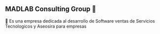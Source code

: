 ## MADLAB Consulting Group 👋


🙋 Es una empresa dedicada al desarrollo de Software ventas de Servicios Tecnologicos y Aseosira para empresas
<!-- 👩‍💻 Useful resources - where can the community find your docs? Is there anything else the community should know?
🍿 Fun facts - what does your team eat for breakfast?
🧙 Remember, you can do mighty things with the power of [Markdown](https://docs.github.com/github/writing-on-github/getting-started-with-writing-and-formatting-on-github/basic-writing-and-formatting-syntax) -->
